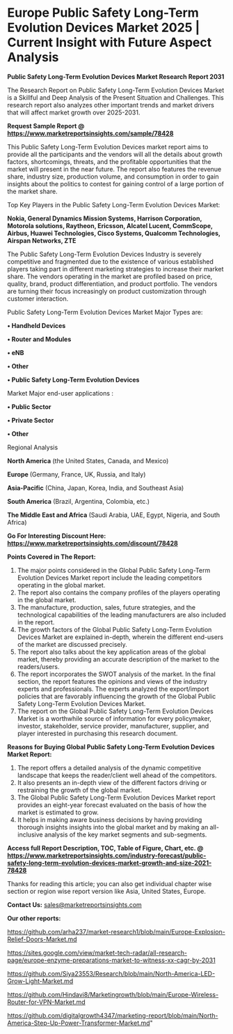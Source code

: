 # Europe Public Safety Long-Term Evolution Devices Market 2025 | Current Insight with Future Aspect Analysis

<strong>Public Safety Long-Term Evolution Devices Market Research Report 2031</strong>

The Research Report on Public Safety Long-Term Evolution Devices Market is a Skillful and Deep Analysis of the Present Situation and Challenges. This research report also analyzes other important trends and market drivers that will affect market growth over 2025-2031.

<strong>Request Sample Report @ <a href=https://www.marketreportsinsights.com/sample/78428>https://www.marketreportsinsights.com/sample/78428</a></strong>

This Public Safety Long-Term Evolution Devices market report aims to provide all the participants and the vendors will all the details about growth factors, shortcomings, threats, and the profitable opportunities that the market will present in the near future. The report also features the revenue share, industry size, production volume, and consumption in order to gain insights about the politics to contest for gaining control of a large portion of the market share.

Top Key Players in the Public Safety Long-Term Evolution Devices Market:

<strong>Nokia, General Dynamics Mission Systems, Harrison Corporation, Motorola solutions, Raytheon, Ericsson, Alcatel Lucent, CommScope, Airbus, Huawei Technologies, Cisco Systems, Qualcomm Technologies, Airspan Networks, ZTE</strong>

The Public Safety Long-Term Evolution Devices Industry is severely competitive and fragmented due to the existence of various established players taking part in different marketing strategies to increase their market share. The vendors operating in the market are profiled based on price, quality, brand, product differentiation, and product portfolio. The vendors are turning their focus increasingly on product customization through customer interaction.

Public Safety Long-Term Evolution Devices Market Major Types are:

<strong>• Handheld Devices

• Router and Modules

• eNB

• Other

• Public Safety Long-Term Evolution Devices</strong>

Market Major end-user applications :

<strong>• Public Sector

• Private Sector

• Other</strong>

Regional Analysis

</u><strong><b>North America</b></strong> (the United States, Canada, and Mexico)

<strong><b>Europe </b></strong>(Germany, France, UK, Russia, and Italy)

<strong><b>Asia-Pacific</b></strong> (China, Japan, Korea, India, and Southeast Asia)

<strong><b>South America</b></strong> (Brazil, Argentina, Colombia, etc.)

<strong><b>The Middle East and Africa</b></strong> (Saudi Arabia, UAE, Egypt, Nigeria, and South Africa)

<strong>Go For Interesting Discount Here: <a href=https://www.marketreportsinsights.com/discount/78428>https://www.marketreportsinsights.com/discount/78428</a></strong>

<strong>Points Covered in The Report:</strong>
<ol>
  <li>The major points considered in the Global Public Safety Long-Term Evolution Devices Market report include the leading competitors operating in the global market.</li>
  <li>The report also contains the company profiles of the players operating in the global market.</li>
  <li>The manufacture, production, sales, future strategies, and the technological capabilities of the leading manufacturers are also included in the report.</li>
  <li>The growth factors of the Global Public Safety Long-Term Evolution Devices Market are explained in-depth, wherein the different end-users of the market are discussed precisely.</li>
  <li>The report also talks about the key application areas of the global market, thereby providing an accurate description of the market to the readers/users.</li>
  <li>The report incorporates the SWOT analysis of the market. In the final section, the report features the opinions and views of the industry experts and professionals. The experts analyzed the export/import policies that are favorably influencing the growth of the Global Public Safety Long-Term Evolution Devices Market.</li>
  <li>The report on the Global Public Safety Long-Term Evolution Devices Market is a worthwhile source of information for every policymaker, investor, stakeholder, service provider, manufacturer, supplier, and player interested in purchasing this research document.</li>
</ol>
<strong>Reasons for Buying Global Public Safety Long-Term Evolution Devices Market Report:</strong>

<ol>
  <li>The report offers a detailed analysis of the dynamic competitive landscape that keeps the reader/client well ahead of the competitors.</li>
  <li>It also presents an in-depth view of the different factors driving or restraining the growth of the global market.</li>
  <li>The Global Public Safety Long-Term Evolution Devices Market report provides an eight-year forecast evaluated on the basis of how the market is estimated to grow.</li>
  <li>It helps in making aware business decisions by having providing thorough insights insights into the global market and by making an all-inclusive analysis of the key market segments and sub-segments.</li>
</ol>
<strong>Access full Report Description, TOC, Table of Figure, Chart, etc. @ <a href=https://www.marketreportsinsights.com/industry-forecast/public-safety-long-term-evolution-devices-market-growth-and-size-2021-78428>https://www.marketreportsinsights.com/industry-forecast/public-safety-long-term-evolution-devices-market-growth-and-size-2021-78428</a></strong>


Thanks for reading this article; you can also get individual chapter wise section or region wise report version like Asia, United States, Europe.

<strong>Contact Us:</strong>
sales@marketreportsinsights.com

<strong>Our other reports:</strong>

<a href=https://github.com/arha237/market-research1/blob/main/Europe-Explosion-Relief-Doors-Market.md>https://github.com/arha237/market-research1/blob/main/Europe-Explosion-Relief-Doors-Market.md</a>

<a href=https://sites.google.com/view/market-tech-radar/all-research-page/europe-enzyme-preparations-market-to-witness-xx-cagr-by-2031>https://sites.google.com/view/market-tech-radar/all-research-page/europe-enzyme-preparations-market-to-witness-xx-cagr-by-2031</a>

<a href=https://github.com/Siya23553/Research/blob/main/North-America-LED-Grow-Light-Market.md>https://github.com/Siya23553/Research/blob/main/North-America-LED-Grow-Light-Market.md</a>

<a href=https://github.com/Hindavi8/Marketingrowth/blob/main/Europe-Wireless-Router-for-VPN-Market.md>https://github.com/Hindavi8/Marketingrowth/blob/main/Europe-Wireless-Router-for-VPN-Market.md</a>

<a href=https://github.com/digitalgrowth4347/marketing-report/blob/main/North-America-Step-Up-Power-Transformer-Market.md>https://github.com/digitalgrowth4347/marketing-report/blob/main/North-America-Step-Up-Power-Transformer-Market.md</a>"
